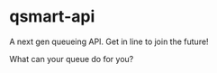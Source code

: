 # qsmart-api
A next gen queueing API. Get in line to join the future!

What can your queue do for you?

